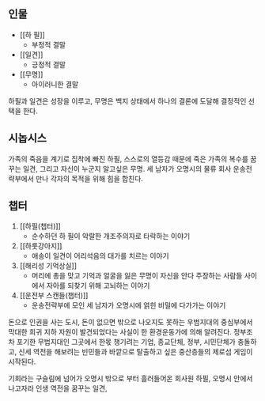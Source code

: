 ## 인물 ##
- [[하 필]]
	- 부정적 결말
- [[일견]]
	- 긍정적 결말
- [[무명]]
	- 아이러니한 결말

하필과 일견은 성장을 이루고, 무명은 백지 상태에서 하나의 결론에 도달해 결정적인 선택을 한다.

## 시놉시스 ##
 가족의 죽음을 계기로 집착에 빠진 하필, 스스로의 열등감 때문에 죽은 가족의 복수를 꿈꾸는 일견, 그리고 자신이 누군지 알고싶은 무명. 세 남자가 오명시의 물류 회사 운송전략부에서 만나 각자의 목적을 위해 힘을 합친다.

## 챕터 ##
1. [[하필(챕터)]]
	- 순수하던 하 필이 악랄한 개조주의자로 타락하는 이야기  
2. [[하룻강아지]]
	- 애송이 일견이 어리석음의 대가를 치르는 이야기 
3. [[해리성 기억상실]]  
    - 머리에 총을 맞고 기억과 얼굴을 잃은 무명이 자신을 안다 주장하는 사람들 사이에서 자아를 되찾기 위해 고뇌하는 이야기
5. [[운전부 스캔들(챕터)]]
	- 운송전략부에 모인 세 남자가 오명시에 얽힌 비밀에 다가가는 이야기


돈으로 인권을 사는 도시, 돈이 없으면 밖으로 나오지도 못하는 우범지대의 중심부에서 막대한 희귀 지하 자원이 발견되었다는 사실이 한 환경운동가에 의해 알려진다. 정부조차 포기한 무법지대인 그곳에서 한몫 챙기려는 기업, 종교단체, 정부, 시민단체가 충돌하고, 신세 역전을 해보려는 빈민들과 바깥으로 탈출하고 싶은 중산층들의 제로섬 게임이 시작된다.

기회라는 구슬림에 넘어가 오명시 밖으로 부터 흘러들어온 회사원 하필, 오명시 안에서 나고자라 인생 역전을 꿈꾸는 일견, 